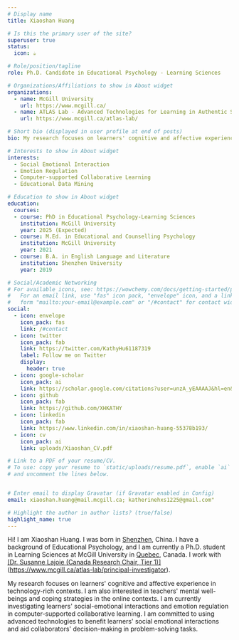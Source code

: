 ```yaml
---
# Display name
title: Xiaoshan Huang  

# Is this the primary user of the site?
superuser: true
status:
  icon: ☕️

# Role/position/tagline
role: Ph.D. Candidate in Educational Psychology - Learning Sciences

# Organizations/Affiliations to show in About widget
organizations:
  - name: McGill University
    url: https://www.mcgill.ca/
  - name: ATLAS Lab - Advanced Technologies for Learning in Authentic Settings
    url: https://www.mcgill.ca/atlas-lab/

# Short bio (displayed in user profile at end of posts)
bio: My research focuses on learners' cognitive and affective experience in technology-rich contexts. I am committed to using advanced technologies to benefit learners' social emotional interactions and aid collaborators' decision-making in problem-solving tasks.

# Interests to show in About widget
interests:
  - Social Emotional Interaction
  - Emotion Regulation
  - Computer-supported Collaborative Learning
  - Educational Data Mining

# Education to show in About widget
education:
  courses:
  - course: PhD in Educational Psychology-Learning Sciences
    institution: McGill University 
    year: 2025 (Expected)
  - course: M.Ed. in Educational and Counselling Psychology
    institution: McGill University 
    year: 2021
  - course: B.A. in English Language and Literature
    institution: Shenzhen University
    year: 2019

# Social/Academic Networking
# For available icons, see: https://wowchemy.com/docs/getting-started/page-builder/#icons
#   For an email link, use "fas" icon pack, "envelope" icon, and a link in the
#   form "mailto:your-email@example.com" or "/#contact" for contact widget.
social:        
  - icon: envelope
    icon_pack: fas
    link: /#contact
  - icon: twitter
    icon_pack: fab
    link: https://twitter.com/KathyHu61187319
    label: Follow me on Twitter
    display:
      header: true
  - icon: google-scholar
    icon_pack: ai
    link: https://scholar.google.com/citations?user=unzA_yEAAAAJ&hl=en&authuser=1&oi=ao
  - icon: github
    icon_pack: fab
    link: https://github.com/XHKATHY
  - icon: linkedin
    icon_pack: fab
    link: https://www.linkedin.com/in/xiaoshan-huang-55378b193/
  - icon: cv
    icon_pack: ai
    link: uploads/Xiaoshan_CV.pdf

# Link to a PDF of your resume/CV.
# To use: copy your resume to `static/uploads/resume.pdf`, enable `ai` icons in `params.toml`, 
# and uncomment the lines below.


# Enter email to display Gravatar (if Gravatar enabled in Config)
email: xiaoshan.huang@mail.mcgill.ca; katherinehxs1225@gmail.com"

# Highlight the author in author lists? (true/false)
highlight_name: true
---
```

Hi! I am Xiaoshan Huang. I was born in [Shenzhen](https://en.wikipedia.org/wiki/Shenzhen), China. 
I have a background of Educational Psychology, and I am currently a Ph.D. student in Learning Sciences at McGill University in [Quebec](https://en.wikipedia.org/wiki/Quebec), Canada. 
I work with [[Dr. Susanne Lajoie (Canada Research Chair, Tier 1)]](https://www.mcgill.ca/atlas-lab/principal-investigator) (https://www.mcgill.ca/atlas-lab/principal-investigator). 

My research focuses on learners' cognitive and affective experience in technology-rich contexts. I am also interested in teachers' mental well-beings and coping strategies in the online contexts. 
I am currently investigating learners' social-emotional interactions and emotion regulation in computer-supported collaborative learning. 
I am committed to using advanced technologies to benefit learners' social emotional interactions and aid collaborators' decision-making in problem-solving tasks.







[//]: # ({{< icon name="download" pack="fas" >}} You can find my CV {{< staticref "uploads/Xiaoshan_CV.pdf" "newtab" >}}here{{< /staticref >}}.)
